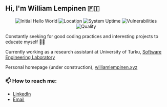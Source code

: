 ## Hi, I'm William Lempinen 🇫🇮

<p align="center">
    <img alt="Initial Hello World" src="https://img.shields.io/badge/last_major_release-sep._2000-important" />
    <img alt="Location" src="https://img.shields.io/badge/current_index-Turku-blue" />
    <img alt="System Uptime" src="https://img.shields.io/badge/system_uptime-caffeine_dependent-yellowgreen" />
    <img alt="Vulnerabilities" src="https://img.shields.io/badge/vulnerabilities-high-critical" />
    <img alt="Quality" src="https://img.shields.io/badge/code_quality-mayby-success" />
</p>

Constantly seeking for good coding practices and interesting projects to educate myself 🕵️‍♂️

Currently working as a research assistant at University of Turku, [Software Engineering Laboratory](https://tt.utu.fi/sweng/)

Personal homepage (under construction), [williamlempinen.xyz](https://williamlempinen.xyz)

### 📫 How to reach me:

- [LinkedIn](www.linkedin.com/in/william-lempinen-0b6ba625a)
- [Email](mailto:wlempin@gmail.com)
